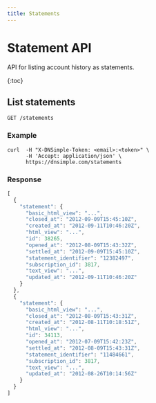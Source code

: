 ```yaml
---
title: Statements
---
```


# Statement API

API for listing account history as statements.

{:toc}


## List statements

    GET /statements

### Example

    curl  -H "X-DNSimple-Token: <email>:<token>" \
          -H 'Accept: application/json' \
          https://dnsimple.com/statements

### Response

~~~ js
[
  {
    "statement": {
      "basic_html_view": "...",
      "closed_at": "2012-09-09T15:45:10Z",
      "created_at": "2012-09-11T10:46:20Z",
      "html_view": "...",
      "id": 38265,
      "opened_at": "2012-08-09T15:43:32Z",
      "settled_at": "2012-09-09T15:45:10Z",
      "statement_identifier": "12382497",
      "subscription_id": 3817,
      "text_view": "...",
      "updated_at": "2012-09-11T10:46:20Z"
    }
  },
  {
    "statement": {
      "basic_html_view": "...",
      "closed_at": "2012-08-09T15:43:31Z",
      "created_at": "2012-08-11T10:18:51Z",
      "html_view": "...",
      "id": 34113,
      "opened_at": "2012-07-09T15:42:23Z",
      "settled_at": "2012-08-09T15:43:31Z",
      "statement_identifier": "11484661",
      "subscription_id": 3817,
      "text_view": "...",
      "updated_at": "2012-08-26T10:14:56Z"
    }
  }
]
~~~
